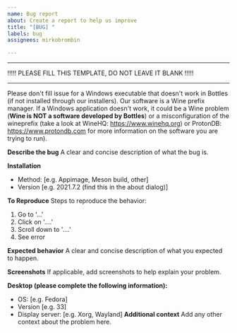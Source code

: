 ```yaml
---
name: Bug report
about: Create a report to help us improve
title: "[BUG] "
labels: bug
assignees: mirkobrombin

---
```


---

!!!!! PLEASE FILL THIS TEMPLATE, DO NOT LEAVE IT BLANK !!!!!  

---

Please don't fill issue for a Windows executable that doesn't work in Bottles (if not installed through our installers). Our software is a Wine prefix manager. If a Windows application doesn't work, it could be a Wine problem (**Wine is NOT a software developed by Bottles**) or a misconfiguration of the wineprefix (take a look at WineHQ: https://www.winehq.org) or ProtonDB: https://www.protondb.com for more information on the software you are trying to run).

**Describe the bug**
A clear and concise description of what the bug is.

**Installation**
 - Method: [e.g. Appimage, Meson build, other]
 - Version [e.g. 2021.7.2 (find this in the about dialog)]

**To Reproduce**
Steps to reproduce the behavior:
1. Go to '...'
2. Click on '....'
3. Scroll down to '....'
4. See error

**Expected behavior**
A clear and concise description of what you expected to happen.

**Screenshots**
If applicable, add screenshots to help explain your problem.

**Desktop (please complete the following information):**
 - OS: [e.g. Fedora]
 - Version [e.g. 33]
 - Display server: [e.g. Xorg, Wayland]
**Additional context**
Add any other context about the problem here.
